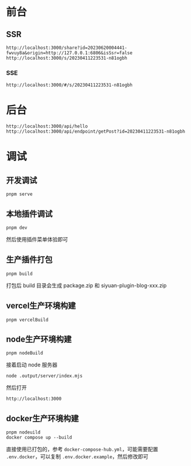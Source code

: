 # 前台

## SSR

```
http://localhost:3000/share?id=20230620004441-fwvuy8a&origin=http://127.0.0.1:6806&isSsr=false
http://localhost:3000/s/20230411223531-n81ogbh
```

### SSE


```
http://localhost:3000/#/s/20230411223531-n81ogbh
```

# 后台

```
http://localhost:3000/api/hello
http://localhost:3000/api/endpoint/getPost?id=20230411223531-n81ogbh
```

# 调试

## 开发调试

```
pnpm serve
```

## 本地插件调试

```
pnpm dev
```

然后使用插件菜单体验即可

## 生产插件打包

```
pnpm build
```

打包后 build 目录会生成 package.zip 和 siyuan-plugin-blog-xxx.zip

## vercel生产环境构建

```
pnpm vercelBuild
```

## node生产环境构建

```
pnpm nodeBuild
```

接着启动 node 服务器

```
node .output/server/index.mjs
```

然后打开

```
http://localhost:3000
```

## docker生产环境构建

```
pnpm nodeuild
docker compose up --build
```

直接使用已打包的，参考 `docker-compose-hub.yml`，可能需要配置 `.env.docker`，可以复制 `.env.docker.example`，然后修改即可

